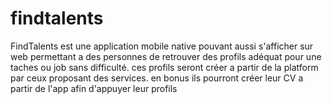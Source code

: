 # findtalents
FindTalents est une application mobile native pouvant aussi s'afficher sur web permettant a des personnes de retrouver des profils adéquat pour une taches ou job sans difficulté. ces profils seront créer a partir de la platform par ceux proposant des services. en bonus ils pourront créer leur CV a partir de l'app afin d'appuyer leur profils
